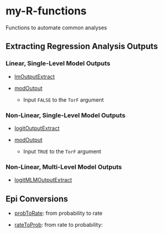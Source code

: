 # my-R-functions
Functions to automate common analyses

## Extracting Regression Analysis Outputs

### Linear, Single-Level Model Outputs

  * [lmOutputExtract](https://github.com/SenshiKudo/my-R-functions/blob/main/lmOutputExtract.R)
  
  * [modOutput](https://github.com/SenshiKudo/my-R-functions/blob/main/modOutput.R)
  
    - Input `FALSE` to the `TorF` argument

  
### Non-Linear, Single-Level Model Outputs

  * [logitOutputExtract](https://github.com/SenshiKudo/my-R-functions/blob/main/logitOutputExtract.R)
  
  * [modOutput](https://github.com/SenshiKudo/my-R-functions/blob/main/modOutput.R)
  
    - Input `TRUE` to the `TorF` argument
  
### Non-Linear, Multi-Level Model Outputs

  * [logitMLMOutputExtract](https://github.com/SenshiKudo/my-R-functions/blob/main/logitMLMOutputExtract.R)
  
## Epi Conversions

  * [probToRate](https://github.com/SenshiKudo/my-R-functions/blob/main/probToRate.R): from probability to rate
  
  * [rateToProb](https://github.com/SenshiKudo/my-R-functions/blob/main/rateToProb.R): from rate to probability:

  

  

